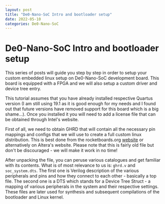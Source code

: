 ```yaml
---
layout: post
title: "De0-Nano-SoC Intro and bootloader setup"
date: 2022-05-10
categories: De0-Nano-SoC
---
```


# De0-Nano-SoC Intro and bootloader setup

This series of posts will guide you step by step in order to setup your custom embedded linux setup on De0-Nano-SoC development board. This board is equipped with a FPGA  and we will also setup a custom driver and device tree entry.

This tutorial assumes that you have already installed respective Quartus version (I am still using 19.1 as it is good enough for my needs and I found out that future versions have removed support for this board which is a big shame...). Once you installed it you will need to add a license file that can be obtained through Intel's website.

First of all, we need to obtain GHRD  that will contain all the necessary pin mappings and configs that we will use to create a full custom linux distribution. This is best done from the rocketboards.org [website](https://rocketboards.org/foswiki/Documentation/EmbeddedLinuxBeginnerSGuide) or alternatively on Altera's website. Please note that this is fairly old file but don't be discouraged - we will make it work in no time!

After unpacking the file, you can peruse various catalogues and get familiar with its contents. What is of most relevance to us is: `ghrd.v` and `soc_system.dts`. The first one is Verilog description of the various peripherals and pins and how they connect to each other - basically a top file. The second one is a DTS  which stands for a Device Tree Struct - a mapping of various peripherals in the system and their respective settings. These files are later used for synthesis and subsequent compilations of the bootloader and Linux kernel.



